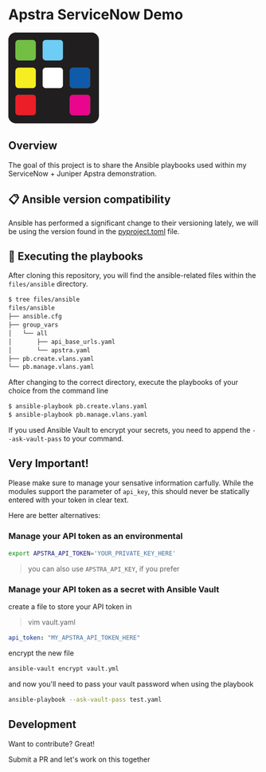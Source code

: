 # Apstra ServiceNow Demo

[![N|Solid](https://raw.githubusercontent.com/cdot65/svg-locker-shhhhh/master/apstra_0.3x.png)](https://juniper.net/)

## Overview

The goal of this project is to share the Ansible playbooks used within my ServiceNow + Juniper Apstra demonstration.

## 📋 Ansible version compatibility

Ansible has performed a significant change to their versioning lately, we will be using the version found in the [pyproject.toml](https://github.com/cdot65/apstra-servicenow-demo/blob/master/pyproject.toml) file.

## 🚀 Executing the playbooks

After cloning this repository, you will find the ansible-related files within the `files/ansible` directory.

```bash
$ tree files/ansible
files/ansible
├── ansible.cfg
├── group_vars
│   └── all
│       ├── api_base_urls.yaml
│       └── apstra.yaml
├── pb.create.vlans.yaml
└── pb.manage.vlans.yaml
```

After changing to the correct directory, execute the playbooks of your choice from the command line

```bash
$ ansible-playbook pb.create.vlans.yaml
$ ansible-playbook pb.manage.vlans.yaml
```

If you used Ansible Vault to encrypt your secrets, you need to append the `--ask-vault-pass` to your command.

## Very Important!

Please make sure to manage your sensative information carfully. While the modules support the parameter of `api_key`, this should never be statically entered with your token in clear text.

Here are better alternatives:

### Manage your API token as an environmental

```bash
export APSTRA_API_TOKEN='YOUR_PRIVATE_KEY_HERE'
```

> you can also use `APSTRA_API_KEY`, if you prefer

### Manage your API token as a secret with Ansible Vault

create a file to store your API token in

> vim vault.yaml

```yaml
api_token: "MY_APSTRA_API_TOKEN_HERE"
```

encrypt the new file

```bash
ansible-vault encrypt vault.yml
```

and now you'll need to pass your vault password when using the playbook

```bash
ansible-playbook --ask-vault-pass test.yaml
```

## Development

Want to contribute? Great!

Submit a PR and let's work on this together
